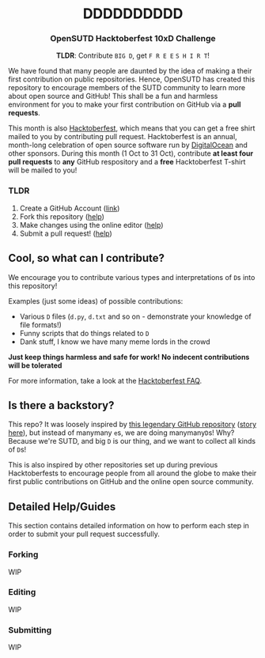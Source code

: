 <h1 align="center">DDDDDDDDDD</h1>
<h3 align="center">OpenSUTD Hacktoberfest 10xD Challenge</h3>
<p align="center"><b>TLDR</b>: Contribute <code>BIG D</code>, get <code>F R E E</code> <code>S H I R T</code>!</p>

We have found that many people are daunted by the idea of making a their first contribution on public repositories. Hence, OpenSUTD has created this repository to encourage members of the SUTD community to learn more about open source and GitHub! This shall be a fun and harmless environment for you to make your first contribution on GitHub via a **pull requests**. 

This month is also [Hacktoberfest](https://hacktoberfest.digitalocean.com/), which means that you can get a free shirt mailed to you by contributing pull request. Hacktoberfest is an annual, month-long celebration of open source software run by [DigitalOcean](https://www.digitalocean.com/) and other sponsors. During this month (1 Oct to 31 Oct), contribute **at least four pull requests** to **any** GitHub respository and a **free** Hacktoberfest T-shirt will be mailed to you!

### TLDR

1. Create a GitHub Account ([link](https://github.com/))
2. Fork this repository ([help](#forking))
3. Make changes using the online editor ([help](#editing))
4. Submit a pull request! ([help](#submitting))

## Cool, so what can I contribute?

We encourage you to contribute various types and interpretations of `D`s into this repository! 

Examples (just some ideas) of possible contributions:

* Various `D` files (`d.py`, `d.txt` and so on - demonstrate your knowledge of file formats!)
* Funny scripts that do things related to `D`
* Dank stuff, I know we have many meme lords in the crowd

**Just keep things harmless and safe for work! No indecent contributions will be tolerated**

For more information, take a look at the [Hacktoberfest FAQ](https://hacktoberfest.digitalocean.com/faq).

## Is there a backstory?

This repo? It was loosely inspired by [this legendary GitHub repository](https://github.com/eeeeeeeeeeeeeeeeeeeeeeeeeeeeeeee/eeeeeeeeeeeeeeeeeeeeeeeeeeeeeeeeeeeeeeeeeeeeeeeeeeeeeeeeeeeeeeeeeeeeeeeeeeeeeeeeeeeeeeeeeeeeeeeeeeee) ([story here](https://linuxwit.ch/blog/2018/12/e98e/)), but instead of manymany `e`s, we are doing manymany`D`s! Why? Because we're SUTD, and big `D` is our thing, and we want to collect all kinds of `D`s!

This is also inspired by other repositories set up during previous Hacktoberfests to encourage people from all around the globe to make their first public contributions on GitHub and the online open source community. 

## Detailed Help/Guides

This section contains detailed information on how to perform each step in order to submit your pull request successfully.

### Forking

WIP

### Editing

WIP

### Submitting

WIP
